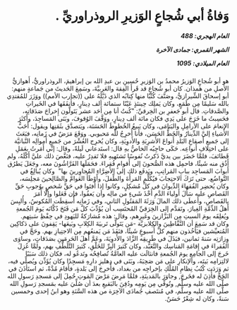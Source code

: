 <h1 dir="rtl">وَفاةُ أبي شُجاعٍ الوَزيرِ الروذراوريِّ .</h1>

<h5 dir="rtl">العام الهجري:  488

الشهر القمري: جمادى الآخرة

العام الميلادي: 1095</h5>

<p dir="rtl">هو أبو شُجاعٍ الوَزيرُ محمدُ بن الوَزيرِ حُسينِ بن عبدِ الله بن إبراهيمَ، الروذراوريُّ، أَهوازيُّ الأَصلِ من همذان. كان أبو شُجاعٍ قد قَرأَ الفِقهَ والعَربيَّةَ، وسَمِعَ الحَديثَ من جَماعةٍ منهم: أبو إسحاقَ الشِّيرازيُّ، وصَنَّفَ كُتُبًا منها كِتابُه الذي ذَيَّلَهُ على ((تجارب الأمم)) ووَزَرَ للمُقتدِي بالله سَليمًا مِن طَمَعٍ، وكان يَملِك حِينئذٍ عَيْنًا ستمائة ألف دِينارٍ، فأَنفَقَها في الخَيراتِ والصَّدقاتِ. قال أبو جَعفرِ بن الخِرقيِّ: "كُنتُ أنا مِن أَحَد عشر يَتَولَّون إِخراجَ صَدَقاتِه، فحَسِبتُ ما خَرَجَ على يَدِي فكان مائة ألف دِينارٍ، ووَقَّفَ الوُقوفَ، وبَنَى المَساجِدَ، وأَكثَرَ الإنعامَ على الأَرامِلِ واليَتامَى، وكان يَبيعُ الخُطوطَ الحَسَنَة، ويَتصدَّق بثَمَنِها ويقول: أَحَبُّ الأَشياءِ إليَّ الدِّينارُ والخَطُّ الحَسَن، فأنا أُخرِجُ للَّه مَحبوبي. ووَقَعَ مَرَضٌ في زَمانِه، فبَعَثَ إلى جَميعِ أَصقاعِ البَلدِ أَنواعَ الأَشرِبَةِ والأَدوِيَةِ، وكان يُخرِج العُشْرَ من جَميعِ أَموالِه النَّباتيَّة على اختِلافِ أَنواعِه. حَكَى حاجِبُه الخاصُّ بهِ قال: استَدعاني لَيلةً، وقال: إنِّي أَمَرتُ بعَمَلِ قَطائفَ، فلمَّا حَضَرَ بين يديَّ ذَكرتُ نُفوسًا تَشتَهيهِ فلا تَقدِرُ عليه، فنَغَّصَ ذلك عليَّ أَكْلَهُ، ولم أَذُق منه شَيئًا، فاحمِل هذه الصُّحونَ إلى أَقوامٍ فُقراءَ. فحَمَلَها الفَرَّاشُونَ معه، وجَعَلَ يَطرُق أَبوابَ المَساجِد ببابِ المَراتِبِ، ويَدفَع ذلك إلى الأَضِرَّاءِ المُجاوِرينَ بها"  وكان يُبالِغُ في التَّواضُع، حتى تَرَكَ الاحتِجابَ فيُكَلِّم المَرأَةَ والطِّفلَ، وأَوْطَأَ العَوامَّ والصَّالِحينَ مَجلِسَه، وكان يُحضِر الفُقهاءَ الدِّيوانَ في كلِّ مُشكِلٍ، وكانوا إذا أَفتَوا في حَقِّ شَخصٍ بوُجوبِ حَقِّ القَصاصِ عليه سَأَلَ أَولياءَ الدَّمِ أَخْذَ شَيءٍ من مالِه وأن يَعفُوا، فإن فَعَلوا وإلَّا أَمَرَ بالقَصاصِ، وأَعطَى ذلك المالَ وَرَثَةَ المَقتُولِ الثاني، وفي زَمانِه أُسقِطَت المُكوسُ، وأُلبِسَ أَهلُ الذِّمَّةِ الغِيارَ، وتَقدَّم إلى الخِرَقيِّ المُحتَسِب أن يُؤَدِّبَ كلَّ مَن فَتَحَ دُكَّانَه يَومَ الجُمعةِ ويُغلِقَه يومَ السبتِ مِن البَزَّازينَ وغَيرِهم، وقال: هذه مُشارَكةٌ لليَهودِ في حِفْظِ سَبتِهم. وكان قد سَمِعَ أن النَّفَّاطِينَ والكِلابزيَّة -مَن يَتَولَّى تَربيَةَ الكِلابِ وبَيعَها- يَقِفونَ على دَكاكِين المُتعيِّشين فيَأخُذون منهم كلَّ أُسبوعٍ شَيئًا، فنَفَذَ مَن يَمنعُهم مِن الاجتِيازِ بهم. وحَجَّ في وِزارَتِه سَنةَ ثمانين، فبَذَلَ في طَريقِه الزَّادَ والأَدوِيَةَ، وعَمَّ أَهلَ الحَرمَينِ بصَدَقاتٍ، وساوَى الفُقراءَ في إِقامَةِ المَناسِك والتَّعَبُّد، وكان كَثيرَ البِرِّ للخَلْقِ، كَثيرَ التَّلَطُّفِ بهم، ولمَّا عُزِلَ خَرجَ إلى الجامِعِ يومَ الجُمعةِ فانثالَت عليه العامَّةُ تُصافِحُه وتَدعُو له، فكان ذلك سَبَبًا لالتِزامِه بَيتَه، والإنكارِ على مَن صَحِبَهُ، وبَنَى في دِهليزِ دارِهِ مَسجِدًا وكان يُؤَذِّن ويُصلِّي فيه، ثم وَرَدَت كُتُبُ نِظامِ المُلْكِ بإخراجِه من بغداد، فأُخرِجَ إلى بَلدةٍ، فأَقامَ مُدَّةً، ثم استَأذَنَ في الحَجِّ فأُذِنَ له فخَرجَ, وجاوَرَ بالمَدينَةِ، فلمَّا مَرِضَ مَرْضَ المَوتِ حُمِلَ إلى مَسجدِ رَسولِ الله صلَّى الله عليه وسلَّم, وتُوفِّي مِن يَومِه ودُفِنَ بالبَقيعِ بعدَ أن صُلِّيَ عليه بمَسجدِ رَسولِ الله صلَّى الله عليه وسلَّم، في مُنتَصفِ جُمادَى الآخِرَة من هذه السَّنَةِ وهو ابنُ إحدى وخمسين سَنةً، وكان له شِعْرٌ حَسَنٌ.</p></br>
